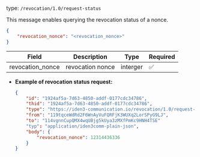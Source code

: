 
type: `/revocation/1.0/request-status`

This message enables querying the revocation status of a nonce.

```json
{
	"revocation_nonce": "<revocation_nonce>"
}
```

| Field | Description | Type | Required |
| --- | --- | --- | --- |
| revocation_nonce | revocation nonce | interger | ✅ |

- **Example of revocation status request:**
    
    ```json
    {
        "id": "1924af5a-7d63-4850-addf-0177cdc34786",
        "thid": "1924af5a-7d63-4850-addf-0177cdc34786",
        "type": "https://iden3-communication.io/revocation/1.0/request-status",
        "from": "119tqceWdRd2F6WnAyVuFQRFjK3WUXq2LorSPyG9LJ",
        "to": "114vgnnCupQMX4wqUBjg5kUya3zMXfPmKc9HNH4TSE"
        "typ": "application/iden3comm-plain-json",
        "body": {
            "revocation_nonce": 12314436336
        }
    }
    ```
